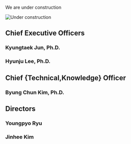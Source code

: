 We are under construction

![Under construction](https://cdn.pixabay.com/photo/2018/03/31/23/41/site-3279650_1280.jpg)



## Chief Executive Officers

### Kyungtaek Jun, Ph.D.

### Hyunju Lee, Ph.D.

## Chief {Technical,Knowledge} Officer

### Byung Chun Kim, Ph.D.

## Directors

### Youngpyo Ryu

### Jinhee Kim
